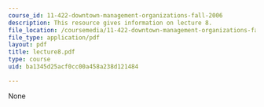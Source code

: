 ```yaml
---
course_id: 11-422-downtown-management-organizations-fall-2006
description: This resource gives information on lecture 8.
file_location: /coursemedia/11-422-downtown-management-organizations-fall-2006/ba1345d25acf0cc00a458a238d121484_lecture8.pdf
file_type: application/pdf
layout: pdf
title: lecture8.pdf
type: course
uid: ba1345d25acf0cc00a458a238d121484

---
```

None